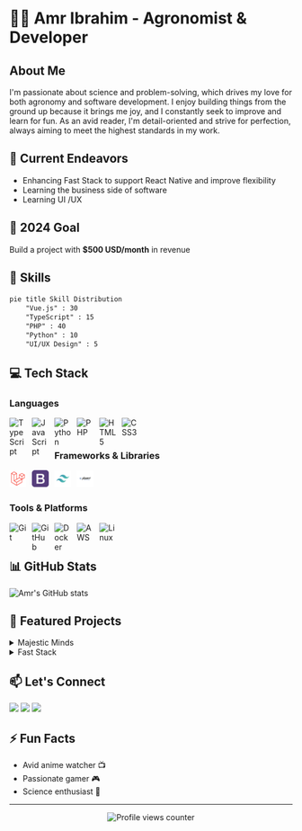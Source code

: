 # 👨‍🌾 Amr Ibrahim - Agronomist & Developer

## About Me

I'm passionate about science and problem-solving, which drives my love for both agronomy and software development. I enjoy building things from the ground up because it brings me joy, and I constantly seek to improve and learn for fun. As an avid reader, I'm detail-oriented and strive for perfection, always aiming to meet the highest standards in my work.

## 🌱 Current Endeavors

- Enhancing Fast Stack to support React Native and improve flexibility
- Learning the business side of software
- Learning UI /UX

## 🎯 2024 Goal

Build a project with **$500 USD/month** in revenue

## 🔧 Skills

```mermaid
pie title Skill Distribution
    "Vue.js" : 30
    "TypeScript" : 15
    "PHP" : 40
    "Python" : 10
    "UI/UX Design" : 5
```

## 💻 Tech Stack

### Languages

<img align="left" alt="TypeScript" width="30px" style="padding-right:10px;" src="https://cdn.jsdelivr.net/gh/devicons/devicon/icons/typescript/typescript-plain.svg" />
<img align="left" alt="JavaScript" width="30px" style="padding-right:10px;" src="https://cdn.jsdelivr.net/gh/devicons/devicon/icons/javascript/javascript-plain.svg" />
<img align="left" alt="Python" width="30px" style="padding-right:10px;" src="https://cdn.jsdelivr.net/gh/devicons/devicon/icons/python/python-original.svg" />
<img align="left" alt="PHP" width="30px" style="padding-right:10px;" src="https://cdn.jsdelivr.net/gh/devicons/devicon/icons/php/php-plain.svg" />
<img align="left" alt="HTML5" width="30px" style="padding-right:10px;" src="https://cdn.jsdelivr.net/gh/devicons/devicon/icons/html5/html5-plain.svg" />
<img align="left" alt="CSS3" width="30px" style="padding-right:10px;" src="https://cdn.jsdelivr.net/gh/devicons/devicon/icons/css3/css3-plain.svg" />

<br><br>

### Frameworks & Libraries

<img align="left" alt="Laravel"  style="padding-right:10px;" width="30px" src="https://raw.githubusercontent.com/github/explore/80688e429a7d4ef2fca1e82350fe8e3517d3494d/topics/laravel/laravel.png" />
<img align="left" alt="Bootstrap"  style="padding-right:10px;" width="30px" src="https://raw.githubusercontent.com/github/explore/80688e429a7d4ef2fca1e82350fe8e3517d3494d/topics/bootstrap/bootstrap.png" />
<img align="left" alt="Tailwind CSS"  style="padding-right:10px;" width="30px" src="https://raw.githubusercontent.com/github/explore/80688e429a7d4ef2fca1e82350fe8e3517d3494d/topics/tailwind/tailwind.png" />
<img align="left" alt="jQuery"  style="padding-right:10px;" width="30px" src="https://raw.githubusercontent.com/github/explore/80688e429a7d4ef2fca1e82350fe8e3517d3494d/topics/jquery/jquery.png" />

<br><br>

### Tools & Platforms

<img align="left" alt="Git" width="30px" style="padding-right:10px;" src="https://cdn.jsdelivr.net/gh/devicons/devicon/icons/git/git-original.svg" />
<img align="left" alt="GitHub" width="30px" style="padding-right:10px;" src="https://cdn.jsdelivr.net/gh/devicons/devicon/icons/github/github-original.svg" />
<img align="left" alt="Docker" width="30px" style="padding-right:10px;" src="https://cdn.jsdelivr.net/gh/devicons/devicon/icons/docker/docker-original.svg" />
<img align="left" alt="AWS" width="30px" style="padding-right:10px;" src="https://cdn.jsdelivr.net/gh/devicons/devicon/icons/amazonwebservices/amazonwebservices-original.svg" />
<img align="left" alt="Linux" width="30px" style="padding-right:10px;" src="https://cdn.jsdelivr.net/gh/devicons/devicon/icons/linux/linux-original.svg" />

<br><br>

## 📊 GitHub Stats

![Amr's GitHub stats](https://github-readme-stats.vercel.app/api?username=amribrahim34&show_icons=true&theme=radical)

## 📌 Featured Projects

<details>
<summary>Majestic Minds</summary>

A platform built from scratch, handling everything from market research to UI/UX design and development.

- **Website:** [majesticminds.net](https://majesticminds.net)
- **Tech Stack:**
  - **Frontend:** TypeScript, Vue 3, Composition API, Naive UI, Tailwind CSS, Pinia, Vue Router
  - **Admin Panel:** Vue 3, PrimeVue, TypeScript, Pinia
- **UI Design:** Powered by AI using Uizard
- **Status:** Completed and Live

</details>

<details>
<summary>Fast Stack</summary>

A code generator that builds full-stack code in seconds.

- **Tech Stack:** Python, Claude AI
- **Features:**
  - Generates full-stack code rapidly
  - Currently being enhanced to support React Native
  - Integration with Claude AI for accelerated code generation
- **Status:** In active development

</details>

## 📫 Let's Connect

<a href="https://www.linkedin.com/in/amr-ibrahim-60b034a0"><img src="https://img.shields.io/badge/-Amr%20Ibrahim-0077B5?style=flat&logo=Linkedin&logoColor=white"/></a>
<a href="mailto:amramr3434@gmail.com"><img src="https://img.shields.io/badge/-amramr3434@gmail.com-D14836?style=flat&logo=Gmail&logoColor=white"/></a>
<img src="https://img.shields.io/badge/-01148602092-25D366?style=flat&logo=WhatsApp&logoColor=white"/>

## ⚡ Fun Facts

- Avid anime watcher 📺
- Passionate gamer 🎮
- Science enthusiast 🔬

---

<p align="center">
  <img src="https://komarev.com/ghpvc/?username=amribrahim1&color=blue&style=flat-square" alt="Profile views counter">
</p>
